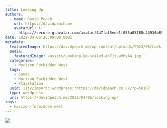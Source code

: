 ```yaml
---
title: Looking Up
authors:
  - name: David Peach
    url: https://davidpeach.me
    avatarUrl: >-
      https://secure.gravatar.com/avatar/4d7faf5eee1f055a85788c44936b8995eaab6dfb004e7854ec747ccb272e91ee?s=96&d=mm&r=g
date: 2022-04-06T20:09:00.000Z
metadata:
  featuredImage: https://davidpeach.me/wp-content/uploads/2023/08/Looking-Up-scaled.jpg
  media:
    featuredImage: /assets/Looking-Up-scaled-ehF1tLwVMsA4.jpg
  categories:
    - Horizon Forbidden West
  tags:
    - Games
    - Horizon Forbidden West
    - PlayStation
  uuid: 11ty/import::wordpress::https://davidpeach.co.uk/?p=50167
  type: wordpress
  url: https://davidpeach.me/2022/04/06/looking-up/
tags:
  - horizon-forbidden-west
---
```

[![](/assets/Looking-Up-2048x1152-b63vX2kIYaTk.jpg)](/assets/Looking-Up-2048x1152-b63vX2kIYaTk.jpg)